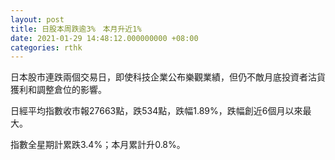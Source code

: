 ```yaml
---
layout: post
title: 日股本周跌逾3%　本月升近1%
date: 2021-01-29 14:48:12.000000000 +08:00
categories: rthk
---
```


日本股市連跌兩個交易日，即使科技企業公布樂觀業績，但仍不敵月底投資者沽貨獲利和調整倉位的影響。

日經平均指數收市報27663點，跌534點，跌幅1.89%，跌幅創近6個月以來最大。

指數全星期計累跌3.4%；本月累計升0.8%。
